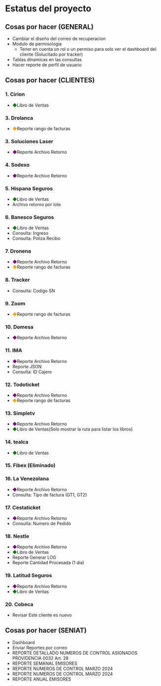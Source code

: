 # Estatus del proyecto
## Cosas por hacer (GENERAL)
- Cambiar el diseño del correo de recuperacion
- Modulo de permisologia
    - Tener en cuenta un rol o un permiso para solo ver el dashboard del cliente (Solucitado por tracker)
- Tablas dinamicas en las consultas
- Hacer reporte de perfil de usuario
 

## Cosas por hacer (CLIENTES)
### 1. Cirion
- <span style="color: green;">◆</span>Libro de Ventas
### 3. Drolanca
- <span style="color: orange;">◆</span>Reporte rango de facturas
### 3. Soluciones Laser
- <span style="color: purple;">◆</span>Reporte Archivo Retorno
### 4. Sodexo
- <span style="color: purple;">◆</span>Reporte Archivo Retorno
### 5. Hispana Seguros
- <span style="color: green;">◆</span>Libro de Ventas
- Archivo retorno por lote
### 6. Banesco Seguros
- <span style="color: green;">◆</span>Libro de Ventas
- Consulta: Ingreso
- Consulta: Poliza Recibo
### 7. Dronena
- <span style="color: purple;">◆</span>Reporte Archivo Retorno
- <span style="color: orange;">◆</span>Reporte rango de facturas
### 8. Tracker
- Consulta: Codigo SN
### 9. Zoom
- <span style="color: orange;">◆</span>Reporte rango de facturas
### 10. Domesa
- <span style="color: purple;">◆</span>Reporte Archivo Retorno
### 11. IMA
- <span style="color: purple;">◆</span>Reporte Archivo Retorno
- Reporte JSON
- Consulta: ID Cajero
### 12. Todoticket
- <span style="color: purple;">◆</span>Reporte Archivo Retorno
- <span style="color: orange;">◆</span>Reporte rango de facturas
### 13. Simpletv
- <span style="color: purple;">◆</span>Reporte Archivo Retorno
- <span style="color: green;">◆</span>Libro de Ventas(Solo mostrar la ruta para listar los libros)
### 14. tealca
- <span style="color: green;">◆</span>Libro de Ventas
### 15. Fibex (Eliminado)
### 16. La Venezolana
- <span style="color: purple;">◆</span>Reporte Archivo Retorno
- Consulta: Tipo de factura (GT1, GT2)
### 17. Cestaticket
- <span style="color: purple;">◆</span>Reporte Archivo Retorno
- Consulta: Numero de Pedido
### 18. Nestle
- <span style="color: purple;">◆</span>Reporte Archivo Retorno
- <span style="color: green;">◆</span>Libro de Ventas
- Reporte Generar LOG
- Reporte Cantidad Procesada (1 dia)
### 19. Latitud Seguros
- <span style="color: purple;">◆</span>Reporte Archivo Retorno
- <span style="color: green;">◆</span>Libro de Ventas
### 20. Cobeca
- Revisar Este cliente es nuevo

## Cosas por hacer (SENIAT)
- Dashboard
- Enviar Reportes por correo
- REPORTE DETALLADO NUMEROS DE CONTROL ASIGNADOS PROVIDENCIA 0032 Art. 28
- REPORTE SEMANAL  EMISORES
- REPORTE  NUMEROS DE CONTROL MARZO 2024
- REPORTE  NUMEROS DE CONTROL MARZO 2024
- REPORTE ANUAL EMISORES
